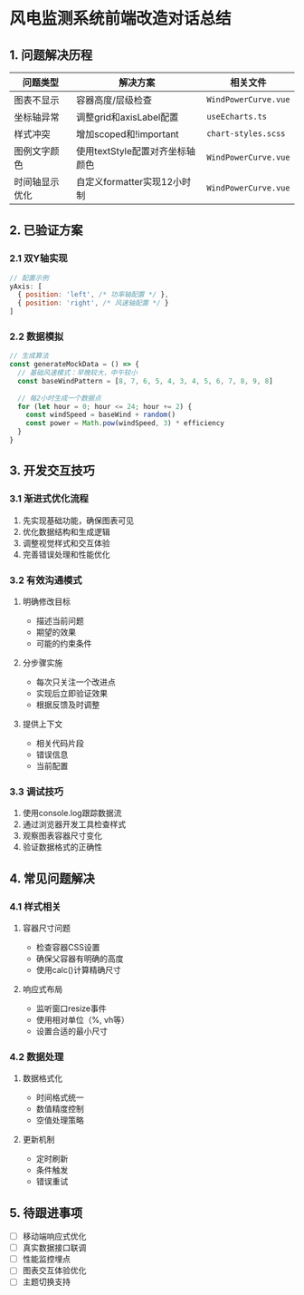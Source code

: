 # 风电监测系统前端改造对话总结

## 1. 问题解决历程
| 问题类型 | 解决方案 | 相关文件 |
|----------|----------|----------|
| 图表不显示 | 容器高度/层级检查 | `WindPowerCurve.vue` |
| 坐标轴异常 | 调整grid和axisLabel配置 | `useEcharts.ts` |
| 样式冲突 | 增加scoped和!important | `chart-styles.scss` |
| 图例文字颜色 | 使用textStyle配置对齐坐标轴颜色 | `WindPowerCurve.vue` |
| 时间轴显示优化 | 自定义formatter实现12小时制 | `WindPowerCurve.vue` |

## 2. 已验证方案

### 2.1 双Y轴实现
```javascript
// 配置示例
yAxis: [
  { position: 'left', /* 功率轴配置 */ },
  { position: 'right', /* 风速轴配置 */ }
]
```

### 2.2 数据模拟
```javascript
// 生成算法
const generateMockData = () => {
  // 基础风速模式：早晚较大，中午较小
  const baseWindPattern = [8, 7, 6, 5, 4, 3, 4, 5, 6, 7, 8, 9, 8]
  
  // 每2小时生成一个数据点
  for (let hour = 0; hour <= 24; hour += 2) {
    const windSpeed = baseWind + random()
    const power = Math.pow(windSpeed, 3) * efficiency
  }
}
```

## 3. 开发交互技巧

### 3.1 渐进式优化流程
1. 先实现基础功能，确保图表可见
2. 优化数据结构和生成逻辑
3. 调整视觉样式和交互体验
4. 完善错误处理和性能优化

### 3.2 有效沟通模式
1. 明确修改目标
   - 描述当前问题
   - 期望的效果
   - 可能的约束条件

2. 分步骤实施
   - 每次只关注一个改进点
   - 实现后立即验证效果
   - 根据反馈及时调整

3. 提供上下文
   - 相关代码片段
   - 错误信息
   - 当前配置

### 3.3 调试技巧
1. 使用console.log跟踪数据流
2. 通过浏览器开发工具检查样式
3. 观察图表容器尺寸变化
4. 验证数据格式的正确性

## 4. 常见问题解决

### 4.1 样式相关
1. 容器尺寸问题
   - 检查容器CSS设置
   - 确保父容器有明确的高度
   - 使用calc()计算精确尺寸

2. 响应式布局
   - 监听窗口resize事件
   - 使用相对单位（%, vh等）
   - 设置合适的最小尺寸

### 4.2 数据处理
1. 数据格式化
   - 时间格式统一
   - 数值精度控制
   - 空值处理策略

2. 更新机制
   - 定时刷新
   - 条件触发
   - 错误重试

## 5. 待跟进事项
- [ ] 移动端响应式优化
- [ ] 真实数据接口联调
- [ ] 性能监控埋点
- [ ] 图表交互体验优化
- [ ] 主题切换支持